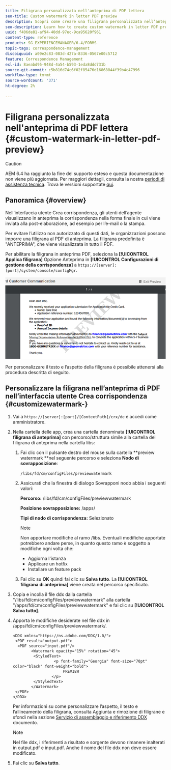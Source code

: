 ```yaml
---
title: Filigrana personalizzata nell'anteprima di PDF lettera
seo-title: Custom watermark in letter PDF preview
description: Scopri come creare una filigrana personalizzata nell’anteprima di PDF a lettere.
seo-description: Learn how to create custom watermark in letter PDF preview.
uuid: f406de81-af94-40dd-97ec-9ca95620f961
content-type: reference
products: SG_EXPERIENCEMANAGER/6.4/FORMS
topic-tags: correspondence-management
discoiquuid: a09e2c83-083d-427a-8336-0567e00c5712
feature: Correspondence Management
exl-id: 8aeabd95-948d-4a54-b593-1eda8ddd731b
source-git-commit: c5b816d74c6f02f85476d16868844f39b4c47996
workflow-type: tm+mt
source-wordcount: '371'
ht-degree: 2%

---
```


# Filigrana personalizzata nell&#39;anteprima di PDF lettera {#custom-watermark-in-letter-pdf-preview}

>[!CAUTION]
>
>AEM 6.4 ha raggiunto la fine del supporto esteso e questa documentazione non viene più aggiornata. Per maggiori dettagli, consulta la nostra [periodi di assistenza tecnica](https://helpx.adobe.com/it/support/programs/eol-matrix.html). Trova le versioni supportate [qui](https://experienceleague.adobe.com/docs/).

## Panoramica {#overview}

Nell’interfaccia utente Crea corrispondenza, gli utenti dell’agente visualizzano in anteprima la corrispondenza nella forma finale in cui viene inviata alla post-elaborazione, ad esempio per l’e-mail o la stampa.

Per evitare l’utilizzo non autorizzato di questi dati, le organizzazioni possono imporre una filigrana al PDF di anteprima. La filigrana predefinita è &quot;ANTEPRIMA&quot;, che viene visualizzata in tutto il PDF.

Per abilitare la filigrana in anteprima PDF, seleziona la **[!UICONTROL Applica filigrana]** Opzione Anteprima in **[!UICONTROL Configurazioni di gestione della corrispondenza]** a `https://[server]:[port]/system/console/configMgr`.

![filigrana predefinita](assets/default-watermark.png)

Per personalizzare il testo e l’aspetto della filigrana è possibile attenersi alla procedura descritta di seguito.

## Personalizzare la filigrana nell’anteprima di PDF nell’interfaccia utente Crea corrispondenza {#customizewatermark-}

1. Vai a `https://[server]:[port]/[ContextPath]/crx/de` e accedi come amministratore.
1. Nella cartella delle app, crea una cartella denominata **[!UICONTROL filigrana di anteprima]** con percorso/struttura simile alla cartella del filigrana di anteprima nella cartella libs:

   1. Fai clic con il pulsante destro del mouse sulla cartella **preview watermark **nel seguente percorso e seleziona **Nodo di sovrapposizione**:

      `/libs/fd/cm/configFiles/previewwatermark`

   1. Assicurati che la finestra di dialogo Sovrapponi nodo abbia i seguenti valori:

      **Percorso:** /libs/fd/cm/configFiles/previewwatermark

      **Posizione sovrapposizione:** /apps/

      **Tipi di nodo di corrispondenza:** Selezionato

      >[!NOTE]
      >
      >Non apportare modifiche al ramo /libs. Eventuali modifiche apportate potrebbero andare perse, in quanto questo ramo è soggetto a modifiche ogni volta che:
      >
      >* Aggiorna l&#39;istanza
      >* Applicare un hotfix
      >* Installare un feature pack


   1. Fai clic su **OK** quindi fai clic su **Salva tutto**. La **[!UICONTROL filigrana di anteprima]** viene creata nel percorso specificato.

1. Copia e incolla il file ddx dalla cartella &quot;/libs/fd/cm/configFiles/previewwatermark&quot; alla cartella &quot;/apps/fd/cm/configFiles/previewwatermark&quot; e fai clic su **[!UICONTROL Salva tutto]**.
1. Apporta le modifiche desiderate nel file ddx in /apps/fd/cm/configFiles/previewwatermark/.

   ```
   <DDX xmlns="https://ns.adobe.com/DDX/1.0/">
    <PDF result="output.pdf">
     <PDF source="input.pdf"/>
           <Watermark opacity="15%" rotation="45">
            <StyledText>
                     <p font-family="Georgia" font-size="70pt" color="black" font-weight="bold">
                         PREVIEW
                    </p>
            </StyledText>
           </Watermark>
    </PDF>
   </DDX>
   ```

   Per informazioni su come personalizzare l’aspetto, il testo e l’allineamento della filigrana, consulta Aggiunta e rimozione di filigrane e sfondi nella sezione [Servizio di assemblaggio e riferimento DDX](https://help.adobe.com/en_US/livecycle/11.0/ddxRef.pdf) documento.

   >[!NOTE]
   >
   >Nel file ddx, i riferimenti a risultato e sorgente devono rimanere inalterati in output.pdf e input.pdf. Anche il nome del file ddx non deve essere modificato.

1. Fai clic su **Salva tutto**.
